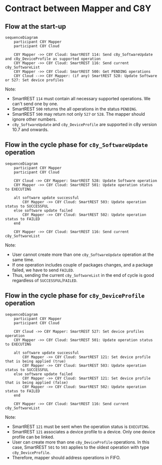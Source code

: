 # Contract between Mapper and C8Y

## Flow at the start-up

```mermaid
sequenceDiagram
    participant C8Y Mapper
    participant C8Y Cloud

    C8Y Mapper ->> C8Y Cloud: SmartREST 114: Send c8y_SoftwareUpdate and c8y_DeviceProfile as supported operation
    C8Y Mapper ->> C8Y Cloud: SmartREST 116: Send current c8y_SoftwareList
    C8Y Mapper ->> C8Y Cloud: SmartREST 500: Get PENDING operations
    C8Y Cloud -->> C8Y Mapper: (if any) SmartREST 528: Update Software or 527: Set device profiles
```

Note:
- SmartREST `114` must contain all necessary supported operations. We can't send one by one.
- SmartREST `500` returns the all operations in the status `PENDING`.
- SmartREST `500` may return not only `527` or `528`. The mapper should ignore other numbers.
- `c8y_SoftwareUpdate` and `c8y_DeviceProfile` are supported in c8y version 10.7 and onwards.

## Flow in the cycle phase for `c8y_SoftwareUpdate` operation

```mermaid
sequenceDiagram
    participant C8Y Mapper
    participant C8Y Cloud

    C8Y Cloud ->> C8Y Mapper: SmartREST 528: Update Software operation
    C8Y Mapper ->> C8Y Cloud: SmartREST 501: Update operation status to EXECUTING

    alt software update successful
        C8Y Mapper ->> C8Y Cloud: SmartREST 503: Update operation status to SUCCESSFUL
    else software update failed
        C8Y Mapper ->> C8Y Cloud: SmartREST 502: Update operation status to FAILED
    end

    C8Y Mapper ->> C8Y Cloud: SmartREST 116: Send current c8y_SoftwareList
```

Note:
- User cannot create more than one `c8y_SoftwareUpdate` operation at the same time.
- If one operation includes couple of packages changes, and a package failed, we have to send `FAILED`.
- Thus, sending the current `c8y_SoftwareList` in the end of cycle is good regardless of `SUCCESSFUL`/`FAILED`.

## Flow in the cycle phase for `c8y_DeviceProfile` operation

```mermaid
sequenceDiagram
    participant C8Y Mapper
    participant C8Y Cloud

    C8Y Cloud ->> C8Y Mapper: SmartREST 527: Set device profiles operation
    C8Y Mapper ->> C8Y Cloud: SmartREST 501: Update operation status to EXECUTING

    alt software update successful
        C8Y Mapper ->> C8Y Cloud: SmartREST 121: Set device profile that is being applied (true)
        C8Y Mapper ->> C8Y Cloud: SmartREST 503: Update operation status to SUCCESSFUL
    else software update failed
        C8Y Mapper ->> C8Y Cloud: SmartREST 121: Set device profile that is being applied (false)
        C8Y Mapper ->> C8Y Cloud: SmartREST 502: Update operation status to FAILED
    end

    C8Y Mapper ->> C8Y Cloud: SmartREST 116: Send current c8y_SoftwareList
```

Note:
- SmartREST `121` must be sent when the operation status is `EXECUTING`.
- SmartREST `121` associates a device profile to a device. Only one device profile can be linked.
- User can create more than one `c8y_DeviceProfile` operations. In this case, SmartREST `501` to `503` applies to the oldest operation with type `c8y_DeviceProfile`.
- Therefore, mapper should address operations in FIFO.
